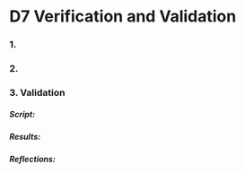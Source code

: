 # D7 Verification and Validation

### 1.

### 2.

### 3. Validation

##### Script:


##### Results:

##### Reflections:


